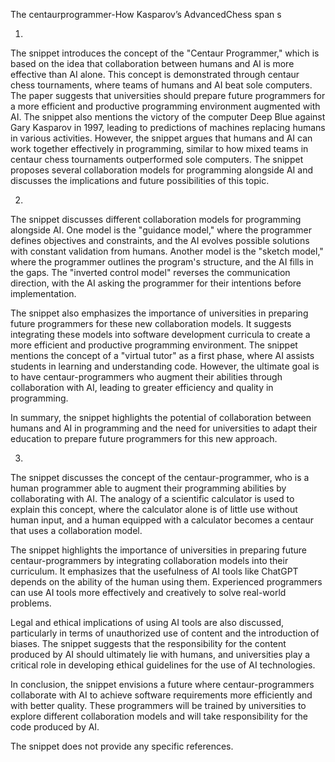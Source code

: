 The centaurprogrammer-How Kasparov’s AdvancedChess span s

1.
The snippet introduces the concept of the "Centaur Programmer," which is based on the idea that collaboration between humans and AI is more effective than AI alone. This concept is demonstrated through centaur chess tournaments, where teams of humans and AI beat sole computers. The paper suggests that universities should prepare future programmers for a more efficient and productive programming environment augmented with AI. The snippet also mentions the victory of the computer Deep Blue against Gary Kasparov in 1997, leading to predictions of machines replacing humans in various activities. However, the snippet argues that humans and AI can work together effectively in programming, similar to how mixed teams in centaur chess tournaments outperformed sole computers. The snippet proposes several collaboration models for programming alongside AI and discusses the implications and future possibilities of this topic.

2.
The snippet discusses different collaboration models for programming alongside AI. One model is the "guidance model," where the programmer defines objectives and constraints, and the AI evolves possible solutions with constant validation from humans. Another model is the "sketch model," where the programmer outlines the program's structure, and the AI fills in the gaps. The "inverted control model" reverses the communication direction, with the AI asking the programmer for their intentions before implementation.

The snippet also emphasizes the importance of universities in preparing future programmers for these new collaboration models. It suggests integrating these models into software development curricula to create a more efficient and productive programming environment. The snippet mentions the concept of a "virtual tutor" as a first phase, where AI assists students in learning and understanding code. However, the ultimate goal is to have centaur-programmers who augment their abilities through collaboration with AI, leading to greater efficiency and quality in programming.

In summary, the snippet highlights the potential of collaboration between humans and AI in programming and the need for universities to adapt their education to prepare future programmers for this new approach.

3.
The snippet discusses the concept of the centaur-programmer, who is a human programmer able to augment their programming abilities by collaborating with AI. The analogy of a scientific calculator is used to explain this concept, where the calculator alone is of little use without human input, and a human equipped with a calculator becomes a centaur that uses a collaboration model.

The snippet highlights the importance of universities in preparing future centaur-programmers by integrating collaboration models into their curriculum. It emphasizes that the usefulness of AI tools like ChatGPT depends on the ability of the human using them. Experienced programmers can use AI tools more effectively and creatively to solve real-world problems.

Legal and ethical implications of using AI tools are also discussed, particularly in terms of unauthorized use of content and the introduction of biases. The snippet suggests that the responsibility for the content produced by AI should ultimately lie with humans, and universities play a critical role in developing ethical guidelines for the use of AI technologies.

In conclusion, the snippet envisions a future where centaur-programmers collaborate with AI to achieve software requirements more efficiently and with better quality. These programmers will be trained by universities to explore different collaboration models and will take responsibility for the code produced by AI.

The snippet does not provide any specific references.

